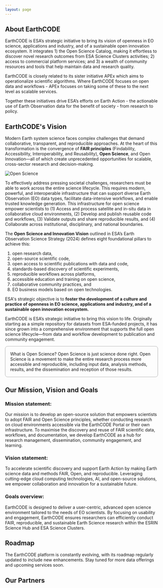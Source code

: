 ```yaml
---
layout: page
---
```


<section class="blue hero">

# About EarthCODE

EarthCODE is ESA’s strategic initiative to bring its vision of openness in EO science, applications and industry, and of a sustainable open innovation ecosystem. It integrates 1) the Open Science Catalog, making it effortless to discover novel research outcomes from ESA Science Clusters activities; 2) access to commercial platform services; and 3) a wealth of community resources and tools that help maintain data and research quality.

EarthCODE is closely related to its sister initiative APEx which aims to operationalize scientific algorithms. Where EarthCODE focuses on open data and workflows - APEx focuses on taking some of these to the next level as scalable services.

Together these initiatives drive ESA’s efforts on Earth Action - the actionable use of Earth Observation data for the benefit of society - from research to policy.


</section>
<section class="white">

# EarthCODE's Vision

Modern Earth system science faces complex challenges that demand collaborative, transparent, and reproducible approaches. At the heart of this transformation is the convergence of **FAIR principles** (Findability, Accessibility, Interoperability, and Reusability), **Open Science**, and Open Innovation—all of which create unprecedented opportunities for scalable, cross-sector research and decision-making.

![Open Science](https://esa-earthcode.github.io/documentation/img/terms/open-science-esa.png)

To effectively address pressing societal challenges, researchers must be able to work across the entire science lifecycle. This requires modern, powerful, and interoperable infrastructure that can support diverse Earth Observation (EO) data types, facilitate data-intensive workflows, and enable trusted knowledge generation. This infrastructure for open science empower scientists to (1) Access and process satellite and in-situ data in collaborative cloud environments, (2) Develop and publish reusable code and workflows, (3) Validate outputs and share reproducible results, and (4) Collaborate across institutional, disciplinary, and national boundaries.

The **Open Science and Innovation Vision** outlined in ESA’s Earth Observation Science Strategy (2024) defines eight foundational pillars to achieve this:  
1) open research data,  
2) open-source scientific code,  
3) open access to scientific publications with data and code,  
4) standards-based discovery of scientific experiments,  
5) reproducible workflows across platforms,  
6) accessible education and training on open science,  
7) collaborative community practices, and  
8) EO business models based on open technologies.

ESA's strategic objective is to **foster the development of a culture and practice of openness in EO science, applications and industry, and of a sustainable open innovation ecosystem.**

EarthCODE is ESA’s strategic initiative to bring this vision to life. Originally starting as a simple repository for datasets from ESA-funded projects, it has since grown into a comprehensive environment that supports the full open science lifecycle—from data and workflow development to publication and community engagement.

<div style="border: 1px solid darkgrey; border-radius: .5rem; padding: 1rem;">What is Open Science? Open Science is just science done right.
Open Science is a movement to make the entire research process more accessible and reproducible, including input data, analysis methods, results, and the dissemination and reception of those results.</div>

</section>
<section class="light-grey">

## Our Mission, Vision and Goals

### Mission statement: 
 
Our mission is to develop an open-source solution that empowers scientists to adopt FAIR and Open Science principles, whether conducting research on cloud environments accessible via the EarthCODE Portal or their own infrastructure. To maximise the discovery and reuse of FAIR scientific data, workflows, and documentation, we develop EarthCODE as a hub for research management, dissemination, community engagement, and learning. 

### Vision statement: 
To accelerate scientific discovery and support Earth Action by making Earth science data and methods FAIR, Open, and reproducible. Leveraging cutting-edge cloud computing technologies, AI, and open-source solutions, we empower collaboration and innovation for a sustainable future. 

### Goals overview:
EarthCODE is designed to deliver a user-centric, advanced open science environment tailored to the needs of EO scientists. By focusing on usability and engagement, EarthCODE ensures researchers can efficiently conduct FAIR, reproducible, and sustainable Earth Science research within the ESRIN Science Hub and ESA Science Clusters. 

</section>
<section class="dark">

## Roadmap 

The EarthCODE platform is constantly evolving, with its roadmap regularly updated to include new enhancements. Stay tuned for more data offerings and upcoming services soon. 

<esa-cards carousel>
  <esa-card
    compact
    overline="Year 1"
    image="data:image/svg+xml,%3Csvg width='800' height='600' xmlns='http://www.w3.org/2000/svg'%3E%3Crect width='800' height='600' fill='%230b1d26' /%3E%3C/svg%3E"
    tag="Ongoing"
    tag-color="#0091C6"
    title="Foundational Development"
    description='<h4 style="display: flex;align-items:center;gap:12px"><svg width="18" height="18" viewBox="0 0 20 23" fill="none" xmlns="http://www.w3.org/2000/svg"><path d="M9.81333 2.83341L10.3467 5.50008H17.3333V13.5001H12.8533L12.32 10.8334H2.66667V2.83341H9.81333ZM12 0.166748H0V22.8334H2.66667V13.5001H10.1333L10.6667 16.1667H20V2.83341H12.5333L12 0.166748Z" fill="#434C51"/></svg> OBJECTIVE:</h4><p>Establish core architecture and user-centric design</p>
    <h4 style="display: flex;align-items:center;gap:12px"><svg width="18" height="18" viewBox="0 0 24 25" fill="none" xmlns="http://www.w3.org/2000/svg"><path d="M21.3333 3.16667H18.6667V0.5H5.33333V3.16667H2.66667C1.2 3.16667 0 4.36667 0 5.83333V7.16667C0 10.5667 2.56 13.34 5.85333 13.7533C6.69333 15.7533 8.49333 17.26 10.6667 17.7V21.8333H5.33333V24.5H18.6667V21.8333H13.3333V17.7C15.5067 17.26 17.3067 15.7533 18.1467 13.7533C21.44 13.34 24 10.5667 24 7.16667V5.83333C24 4.36667 22.8 3.16667 21.3333 3.16667ZM2.66667 7.16667V5.83333H5.33333V10.9267C3.78667 10.3667 2.66667 8.9 2.66667 7.16667ZM12 15.1667C9.8 15.1667 8 13.3667 8 11.1667V3.16667H16V11.1667C16 13.3667 14.2 15.1667 12 15.1667ZM21.3333 7.16667C21.3333 8.9 20.2133 10.3667 18.6667 10.9267V5.83333H21.3333V7.16667Z" fill="#434C51"/></svg> OUTCOME:</h4><p>    outcome="Develop the EarthCODE architecture catering to the needs of the ESA Earth System Science activities; identify and procure services and technologies; pursue synergies with open-source communities and and coordination with other initiaitves (EOEPCA+, APEx)</p>'
  ></esa-card>
    <esa-card
    compact
    overline="Year 2"
    image="data:image/svg+xml,%3Csvg width='800' height='600' xmlns='http://www.w3.org/2000/svg'%3E%3Crect width='800' height='600' fill='%230b1d26' /%3E%3C/svg%3E"
    tag="Coming Up"
    tag-color="#55869E"
    title="Initial Platform Deployment"
    description='<h4 style="display: flex;align-items:center;gap:12px"><svg width="18" height="18" viewBox="0 0 20 23" fill="none" xmlns="http://www.w3.org/2000/svg"><path d="M9.81333 2.83341L10.3467 5.50008H17.3333V13.5001H12.8533L12.32 10.8334H2.66667V2.83341H9.81333ZM12 0.166748H0V22.8334H2.66667V13.5001H10.1333L10.6667 16.1667H20V2.83341H12.5333L12 0.166748Z" fill="#434C51"/></svg> OBJECTIVE:</h4><p>Deploy an MVP (minimum viable product) to selected users</p>
    <h4 style="display: flex;align-items:center;gap:12px"><svg width="18" height="18" viewBox="0 0 24 25" fill="none" xmlns="http://www.w3.org/2000/svg"><path d="M21.3333 3.16667H18.6667V0.5H5.33333V3.16667H2.66667C1.2 3.16667 0 4.36667 0 5.83333V7.16667C0 10.5667 2.56 13.34 5.85333 13.7533C6.69333 15.7533 8.49333 17.26 10.6667 17.7V21.8333H5.33333V24.5H18.6667V21.8333H13.3333V17.7C15.5067 17.26 17.3067 15.7533 18.1467 13.7533C21.44 13.34 24 10.5667 24 7.16667V5.83333C24 4.36667 22.8 3.16667 21.3333 3.16667ZM2.66667 7.16667V5.83333H5.33333V10.9267C3.78667 10.3667 2.66667 8.9 2.66667 7.16667ZM12 15.1667C9.8 15.1667 8 13.3667 8 11.1667V3.16667H16V11.1667C16 13.3667 14.2 15.1667 12 15.1667ZM21.3333 7.16667C21.3333 8.9 20.2133 10.3667 18.6667 10.9267V5.83333H21.3333V7.16667Z" fill="#434C51"/></svg> OUTCOME:</h4><p>Launch the Portal with core features such as data discovery, workflow management, and integration with cloud computing services; provide tutorials, documentation, and training to ensure efficient onboarding; begin community-building initiatives to engage early adopters and collect feedback; first reproducibility demonstrations</p>'
  ></esa-card>
    <esa-card
    compact
    overline="Year 2+"
    image="data:image/svg+xml,%3Csvg width='800' height='600' xmlns='http://www.w3.org/2000/svg'%3E%3Crect width='800' height='600' fill='%230b1d26' /%3E%3C/svg%3E"
    tag="Coming Up"
    tag-color="#55869E"
    title="Community Expansion and Open Access"
    description='<h4 style="display: flex;align-items:center;gap:12px"><svg width="18" height="18" viewBox="0 0 20 23" fill="none" xmlns="http://www.w3.org/2000/svg"><path d="M9.81333 2.83341L10.3467 5.50008H17.3333V13.5001H12.8533L12.32 10.8334H2.66667V2.83341H9.81333ZM12 0.166748H0V22.8334H2.66667V13.5001H10.1333L10.6667 16.1667H20V2.83341H12.5333L12 0.166748Z" fill="#434C51"/></svg> OBJECTIVE:</h4><p>Foster collaboration and broaden community access</p>
    <h4 style="display: flex;align-items:center;gap:12px"><svg width="18" height="18" viewBox="0 0 24 25" fill="none" xmlns="http://www.w3.org/2000/svg"><path d="M21.3333 3.16667H18.6667V0.5H5.33333V3.16667H2.66667C1.2 3.16667 0 4.36667 0 5.83333V7.16667C0 10.5667 2.56 13.34 5.85333 13.7533C6.69333 15.7533 8.49333 17.26 10.6667 17.7V21.8333H5.33333V24.5H18.6667V21.8333H13.3333V17.7C15.5067 17.26 17.3067 15.7533 18.1467 13.7533C21.44 13.34 24 10.5667 24 7.16667V5.83333C24 4.36667 22.8 3.16667 21.3333 3.16667ZM2.66667 7.16667V5.83333H5.33333V10.9267C3.78667 10.3667 2.66667 8.9 2.66667 7.16667ZM12 15.1667C9.8 15.1667 8 13.3667 8 11.1667V3.16667H16V11.1667C16 13.3667 14.2 15.1667 12 15.1667ZM21.3333 7.16667C21.3333 8.9 20.2133 10.3667 18.6667 10.9267V5.83333H21.3333V7.16667Z" fill="#434C51"/></svg> OUTCOME:</h4><p>Open the platform to the wider scientific community with features for open access, publishing, and citation of scientific outputs; build a library of open-source resources, including reusable code and example workflows; strengthen community engagement through events, forums, and collaboration tools</p>'
  ></esa-card>
    <esa-card
    compact
    overline="Year 3+"
    image="data:image/svg+xml,%3Csvg width='800' height='600' xmlns='http://www.w3.org/2000/svg'%3E%3Crect width='800' height='600' fill='%230b1d26' /%3E%3C/svg%3E"
    tag="Coming Up"
    tag-color="#55869E"
    title="Enhance scalability and functionality"
    description='<h4 style="display: flex;align-items:center;gap:12px"><svg width="18" height="18" viewBox="0 0 20 23" fill="none" xmlns="http://www.w3.org/2000/svg"><path d="M9.81333 2.83341L10.3467 5.50008H17.3333V13.5001H12.8533L12.32 10.8334H2.66667V2.83341H9.81333ZM12 0.166748H0V22.8334H2.66667V13.5001H10.1333L10.6667 16.1667H20V2.83341H12.5333L12 0.166748Z" fill="#434C51"/></svg> OBJECTIVE:</h4><p>Expand features and refine scalability</p>
    <h4 style="display: flex;align-items:center;gap:12px"><svg width="18" height="18" viewBox="0 0 24 25" fill="none" xmlns="http://www.w3.org/2000/svg"><path d="M21.3333 3.16667H18.6667V0.5H5.33333V3.16667H2.66667C1.2 3.16667 0 4.36667 0 5.83333V7.16667C0 10.5667 2.56 13.34 5.85333 13.7533C6.69333 15.7533 8.49333 17.26 10.6667 17.7V21.8333H5.33333V24.5H18.6667V21.8333H13.3333V17.7C15.5067 17.26 17.3067 15.7533 18.1467 13.7533C21.44 13.34 24 10.5667 24 7.16667V5.83333C24 4.36667 22.8 3.16667 21.3333 3.16667ZM2.66667 7.16667V5.83333H5.33333V10.9267C3.78667 10.3667 2.66667 8.9 2.66667 7.16667ZM12 15.1667C9.8 15.1667 8 13.3667 8 11.1667V3.16667H16V11.1667C16 13.3667 14.2 15.1667 12 15.1667ZM21.3333 7.16667C21.3333 8.9 20.2133 10.3667 18.6667 10.9267V5.83333H21.3333V7.16667Z" fill="#434C51"/></svg> OUTCOME:</h4><p>Incorporate additional platform services and applications to meet diverse project needs; integrate more advanced tools for automation, complex analyses, and machine learning workflows; enhance reproducibility capabilities; demonstrate reproducible workflows across multiple platforms</p>'
  ></esa-card>
    <esa-card
    compact
    overline="Year 4+"
    image="data:image/svg+xml,%3Csvg width='800' height='600' xmlns='http://www.w3.org/2000/svg'%3E%3Crect width='800' height='600' fill='%230b1d26' /%3E%3C/svg%3E"
    tag="Coming Up"
    tag-color="#55869E"
    title="Long-Term Sustainability and Growth"
    description='<h4 style="display: flex;align-items:center;gap:12px"><svg width="18" height="18" viewBox="0 0 20 23" fill="none" xmlns="http://www.w3.org/2000/svg"><path d="M9.81333 2.83341L10.3467 5.50008H17.3333V13.5001H12.8533L12.32 10.8334H2.66667V2.83341H9.81333ZM12 0.166748H0V22.8334H2.66667V13.5001H10.1333L10.6667 16.1667H20V2.83341H12.5333L12 0.166748Z" fill="#434C51"/></svg> OBJECTIVE:</h4><p>Ensure sustainability and adaptability for future needs</p>
    <h4 style="display: flex;align-items:center;gap:12px"><svg width="18" height="18" viewBox="0 0 24 25" fill="none" xmlns="http://www.w3.org/2000/svg"><path d="M21.3333 3.16667H18.6667V0.5H5.33333V3.16667H2.66667C1.2 3.16667 0 4.36667 0 5.83333V7.16667C0 10.5667 2.56 13.34 5.85333 13.7533C6.69333 15.7533 8.49333 17.26 10.6667 17.7V21.8333H5.33333V24.5H18.6667V21.8333H13.3333V17.7C15.5067 17.26 17.3067 15.7533 18.1467 13.7533C21.44 13.34 24 10.5667 24 7.16667V5.83333C24 4.36667 22.8 3.16667 21.3333 3.16667ZM2.66667 7.16667V5.83333H5.33333V10.9267C3.78667 10.3667 2.66667 8.9 2.66667 7.16667ZM12 15.1667C9.8 15.1667 8 13.3667 8 11.1667V3.16667H16V11.1667C16 13.3667 14.2 15.1667 12 15.1667ZM21.3333 7.16667C21.3333 8.9 20.2133 10.3667 18.6667 10.9267V5.83333H21.3333V7.16667Z" fill="#434C51"/></svg> OUTCOME:</h4><p>Establish a governance model for long-term maintenance and evolution; continuously add new platform services and refine existing tools based on user feedback and evolving scientific challenges; integrate advanced technologies such as AI and advanced visualisation, enhance scalability and capabilities</p>'
  ></esa-card>
</esa-cards>

</section>
<section class="white">

## Our Partners
  <esa-cards>
    <esa-card
      icon="<img src='https://esa-earthcode.github.io/portal-assets/partners/Telespazio_cropped.png' height='40' style='max-width: 100%; object-fit: contain' />"
      title="Telespazio"
      description="Leading project management and technical innovation, driving EarthCODE’s success with cutting-edge EO expertise"
      action="Visit website"
      link="https://www.telespazio.com"
    ></esa-card>
    <esa-card
      icon="<img src='https://esa-earthcode.github.io/portal-assets/partners/EOX_cropped.png' height='40' style='max-width: 100%; object-fit: contain' />"
      title="EOX"
      description="Championing FAIR and Open-Science principles and bringing Euro Data Cube and the Open-Science Catalog to EarthCODE as well as developing the EarthCODE portal"
      action="Visit website"
      link="https://eox.at/"
    ></esa-card>
    <esa-card
      icon="<img src='https://esa-earthcode.github.io/portal-assets/partners/BC_cropped.png' height='40' style='max-width: 100%; object-fit: contain' />"
      title="Brockmann Consult"
      description="Integrating DeepESDL Platform into EarthCODE enabling machine-learning and artificial intelligence workflows"
      action="Visit website"
      link="https://www.brockmann-consult.de/"
    ></esa-card>
    <esa-card
      icon="<img src='https://esa-earthcode.github.io/portal-assets/partners/Lampata_cropped.png' height='40' style='max-width: 100%; object-fit: contain' />"
      title="Lampata"
      description="Leading science community communication and deploying Pangeo for EarthCODE collaboration"
      action="Visit website"
      link="https://www.lampata.eu/"
    ></esa-card>
    <esa-card
      icon="<img src='https://esa-earthcode.github.io/portal-assets/partners/PANGEO_cropped.png' height='40' style='max-width: 100%; object-fit: contain' />"
      title="Pangeo"
      description="Building community, guides, and bringing the Pangeo Ecosystem to power EarthCODE"
      action="Visit website"
      link="https://www.pangeo.io/"
    ></esa-card>
    <esa-card
      icon="<img src='https://esa-earthcode.github.io/portal-assets/partners/VITO_cropped.png' height='40' style='max-width: 100%; object-fit: contain' />"
      title="Vito"
      description="Powering EarthCODE by deploying the OpenEO Platform for standardzied Earth Observation workflows"
      action="Visit website"
      link="https://vito.be/en"
    ></esa-card>
  </esa-cards>
</section>
